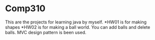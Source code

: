 # Comp310
This are the projects for learning java by myself.
*HW01 is for making shapes
*HW02 is for making a ball world. You can add balls and delete balls. MVC design pattern is been used.
